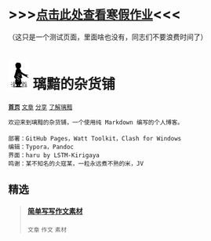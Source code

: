 # >>>[`点击此处查看寒假作业`](homework.html)<<<

（这只是一个测试页面，里面啥也没有，同志们不要浪费时间了）

# <img src="图标.png" alt="Logo" style="zoom: 7%;" /> 璃黯的杂货铺

**[`首页`](index.html)**		[`文章`](ARTICLE.html)		[`分享`](SHARE.html)		[`了解璃黯`](ABOUT.html)

```
欢迎来到璃黯的杂货铺，一个使用纯 Markdown 编写的个人博客。

部署：GitHub Pages，Watt Toolkit，Clash for Windows
编辑：Typora，Pandoc
界面：haru by LSTM-Kirigaya
鸣谢：某不知名的仌寇某，一粒永远煮不熟的米，JV
```

## 精选

> #### [简单写写作文素材](ARTICLE_简单写写作文素材.html)
>
> `文章` `作文` `素材`

